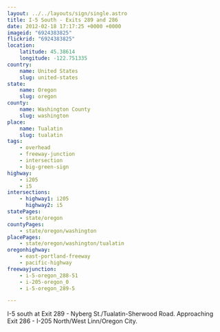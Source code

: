 ```yaml
---
layout: ../../layouts/sign/single.astro
title: I-5 South - Exits 289 and 286
date: 2012-02-18 17:17:25 +0000 +0000
imageid: "6924383825"
flickrid: "6924383825"
location:
    latitude: 45.38614
    longitude: -122.751335
country:
    name: United States
    slug: united-states
state:
    name: Oregon
    slug: oregon
county:
    name: Washington County
    slug: washington
place:
    name: Tualatin
    slug: tualatin
tags:
    - overhead
    - freeway-junction
    - intersection
    - big-green-sign
highway:
    - i205
    - i5
intersections:
    - highway1: i205
      highway2: i5
statePages:
    - state/oregon
countyPages:
    - state/oregon/washington
placePages:
    - state/oregon/washington/tualatin
oregonhighway:
    - east-portland-freeway
    - pacific-highway
freewayjunction:
    - i-5-oregon_288-51
    - i-205-oregon_0
    - i-5-oregon_289-5

---
```

I-5 south at Exit 289 - Nyberg St./Tualatin-Sherwood Road.  Approaching Exit 286 - I-205 North/West Linn/Oregon City.